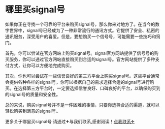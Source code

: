 # 哪里买signal号

如果你正在寻找一个可靠的平台来购买signal号，那么你来对地方了。在当今的数字世界中，signal号已经成为了一种非常流行的通讯方式。它提供了安全、私密的通讯服务，深受用户的喜爱。但是，要想购买一个信号号，可能需要一些技巧和窍门。

首先，你可以尝试在官方网站上购买signal号。signal官方网站提供了信号号的购买服务，你可以通过官方网站直接购买到合适的signal号。官方网站提供了多种支付方式，让你可以方便地完成购买。

其次，你也可以尝试在一些信誉良好的第三方平台上购买signal号。这些平台通常会提供各种各样的signal号，你可以根据自己的需求选择合适的signal号进行购买。在选择第三方平台时，一定要选择信誉良好、口碑良好的平台，以确保购买到的signal号的质量和安全性。

总的来说，购买signal号并不是一件困难的事情，只要你选择合适的渠道，就可以轻松购买到满意的signal号。

更多关于哪里买signal号 请通过✈与我们联系,感谢阅读！[点我联系✈](https://pc.G208.com)